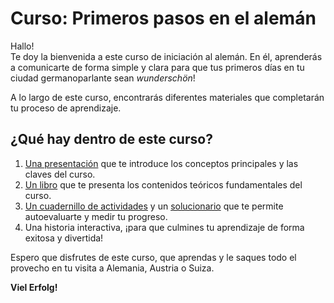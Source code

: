 # Curso: Primeros pasos en el alemán

Hallo!  
Te doy la bienvenida a este curso de iniciación al alemán. En él, aprenderás a comunicarte de forma simple y clara para que tus primeros días en tu ciudad germanoparlante sean *wunderschön*!

A lo largo de este curso, encontrarás diferentes materiales que completarán tu proceso de aprendizaje. 

## ¿Qué hay dentro de este curso?

1. [Una presentación](introduccion/presentacion.html) que te introduce los conceptos principales y las claves del curso.  
2. [Un libro](teoria/libro.epub) que te presenta los contenidos teóricos fundamentales del curso.  
3. [Un cuadernillo de actividades](practica/ejercicios.pdf) y un [solucionario](practica/soluciones.pdf) que te permite autoevaluarte y medir tu progreso.  
4. Una historia interactiva, ¡para que culmines tu aprendizaje de forma exitosa y divertida!  

Espero que disfrutes de este curso, que aprendas y le saques todo el provecho en tu visita a Alemania, Austria o Suiza.  

**Viel Erfolg!**
